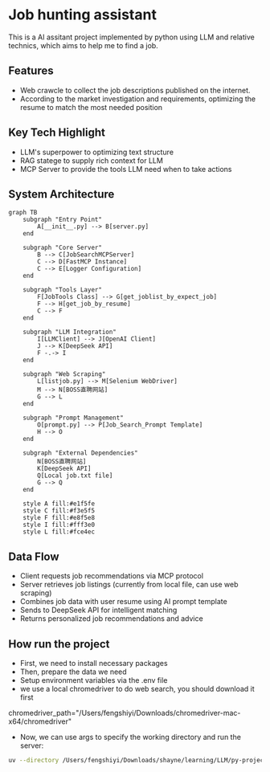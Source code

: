 # Job hunting assistant
This is a AI assitant project implemented by python using LLM and relative technics, which aims to help me to find a job.

## Features
- Web crawcle to collect the job descriptions published on the internet.
- According to the market investigation and requirements, optimizing the resume to match the most needed position

## Key Tech Highlight
- LLM's superpower to optimizing text structure
- RAG statege to supply rich context for LLM
- MCP Server to provide the tools LLM need when to take actions

## System Architecture

```mermaid
graph TB
    subgraph "Entry Point"
        A[__init__.py] --> B[server.py]
    end
    
    subgraph "Core Server"
        B --> C[JobSearchMCPServer]
        C --> D[FastMCP Instance]
        C --> E[Logger Configuration]
    end
    
    subgraph "Tools Layer"
        F[JobTools Class] --> G[get_joblist_by_expect_job]
        F --> H[get_job_by_resume]
        C --> F
    end
    
    subgraph "LLM Integration"
        I[LLMClient] --> J[OpenAI Client]
        J --> K[DeepSeek API]
        F -.-> I
    end
    
    subgraph "Web Scraping"
        L[listjob.py] --> M[Selenium WebDriver]
        M --> N[BOSS直聘网站]
        G --> L
    end
    
    subgraph "Prompt Management"
        O[prompt.py] --> P[Job_Search_Prompt Template]
        H --> O
    end
    
    subgraph "External Dependencies"
        N[BOSS直聘网站]
        K[DeepSeek API]
        Q[Local job.txt file]
        G --> Q
    end
    
    style A fill:#e1f5fe
    style C fill:#f3e5f5
    style F fill:#e8f5e8
    style I fill:#fff3e0
    style L fill:#fce4ec
```
## Data Flow

- Client requests job recommendations via MCP protocol
- Server retrieves job listings (currently from local file, can use web scraping)
- Combines job data with user resume using AI prompt template
- Sends to DeepSeek API for intelligent matching
- Returns personalized job recommendations and advice

## How run the project
- First, we need to install necessary packages
- Then, prepare the data we need
- Setup environment variables via the .env file
- we use a local chromedriver to do web search, you should download it first

 chromedriver_path="/Users/fengshiyi/Downloads/chromedriver-mac-x64/chromedriver"

- Now, we can use args to specify the working directory and run the server:

```bash
uv --directory /Users/fengshiyi/Downloads/shayne/learning/LLM/py-projects/job-hunting-assistant/src/job_hunting_server run job-hunting-assistant
```

